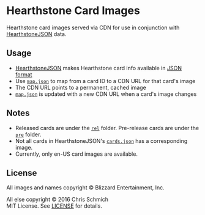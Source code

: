 # Hearthstone Card Images

Hearthstone card images served via CDN for use in conjunction with [HearthstoneJSON](https://hearthstonejson.com/) data.

## Usage

- [HearthstoneJSON](https://hearthstonejson.com/) makes Hearthstone card info available in [JSON format](https://api.hearthstonejson.com/v1/latest/enUS/cards.json)
- Use [`map.json`](map.json) to map from a card ID to a CDN URL for that card's image
- The CDN URL points to a permanent, cached image
- [`map.json`](map.json) is updated with a new CDN URL when a card's image changes

## Notes

- Released cards are under the [`rel`](rel) folder. Pre-release cards are under the [`pre`](pre) folder.
- Not all cards in HearthstoneJSON's [`cards.json`](https://api.hearthstonejson.com/v1/latest/enUS/cards.json) has a corresponding image.
- Currently, only en-US card images are available.

## License

All images and names copyright © Blizzard Entertainment, Inc.

All else copyright © 2016 Chris Schmich  
MIT License. See [LICENSE](LICENSE) for details.
